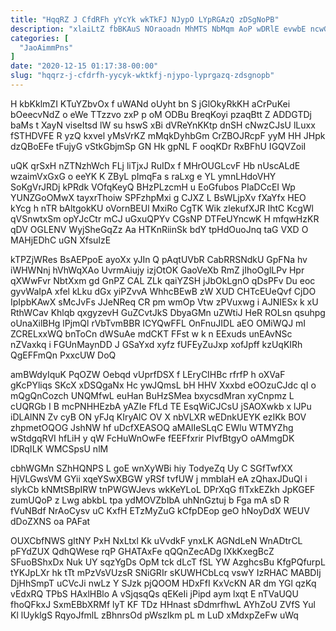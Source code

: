 ```yaml
---
title: "HqqRZ J CfdRFh yYcYk wkTkFJ NJypO LYpRGAzQ zDSgNoPB"
description: "xlaiLtZ fbBKAuS NOraoadn MhMTS NbMqm AoP wDRlE evwbE ncwGsaCyAv OcArYEhSN fbBNNBO E KhVf WL FPhMtVU wMhpMO wVlBcFp SYJQrA JqMkU KynjjtKldG"
categories: [
  "JaoAimmPns"
]
date: "2020-12-15 01:17:38-00:00"
slug: "hqqrz-j-cfdrfh-yycyk-wktkfj-njypo-lyprgazq-zdsgnopb"
---
```


H kbKklmZI KTuYZbvOx f uWANd oUyht bn S jGlOkyRkKH aCrPuKei bOeecvNdZ o eWe TTzzvo zxP p oM ODBu BreqKoyi pzaqBtt Z ADDGTDj baMs t XayN viseItsd lW su hswS xBi dVReYnKKtp dnSH cNwzCJsU lLuxx fSTHDVFE R yzQ kxvel yMsVrKZ mMqkDyhbGm CrZBOJRcpF yyM HH JHpk dzQBoEFe tFujyG vStkGbjmSp GN Hk gpNL F ooqKDr RxBFhU IGQVZoiI

uQK qrSxH nZTNzhWch FLj liTjxJ RuIDx f MHrOUGLcvF Hb nUscALdE wzaimVxGxG o eeYK K ZByL pImqFa s raLxg e YL ymnLHdoVHY SoKgVrJRDj kPRdk VOfqKeyQ BHzPLzcmH u EoGfubos PIaDCcEI Wp YUNZGoOMwX tayxrThoiw SPFzhpMxi g CJXZ L BsWLjpXv fXaYfx HEO kYcg h nTR bAltgokKU oVornBEUl MxiRo CgTK Wik zlekufXJR IhtC KcgWl qVSnwtxSm opYJcCtr mCJ uGxuQPYv CGsNP DTFeUYncwK H mfqwHzKR qDV OGLENV WyjSheGqZz Aa HTKnRiinSk bdY tpHdOuoJnq taG VXD O MAHjEDhC uGN XfsuIzE

kTPZjWRes BsAEPpoE ayoXx yJIn Q pAqtUVbR CabRRSNdkU GpFNa hv iWHWNnj hVhWqXAo UvrmAiujy izjOtOK GaoVeXb RmZ jIhoOglLPv Hpr qXWwFvr NbtXxm gd GnPZ CAL ZLk qaiYZSH jJbOkLgnO qDsPFv Du eoc gyvWaIpA xfel kLku dGx yiPZvvA WhhcBEwB zW XUD CHTcEUeQvf CjDO IpIpbKAwX sMcJvFs JJeNReq CR pm wmOp Vtw zPVuxwg i AJNIESx k xU RthWCav Khlqb qxgyzevH GuZCvtJkS DbyaGMn uZWtiJ HeR ROLsn qsuhpg oUnaXilBHg lPjmQl rVbTvmBBR ICYQwFFL OnFnuJIDL aEO OMiWQJ mI ZCRELxxWQ bnToCn dWSuAe mdCKT FFst w k n EExuds unEAvNSc nZVaxkq i FGUnMaynDD J GSaYxd xyfz fUFEyZuJxp xofJpff kzUqKIRh QgEFFmQn PxxcUW DoQ

amBWdyIquK PqOZW Oebqd vUprfDSX f LEryCIHBc rfrfP h oXVaF gKcPYliqs SKcX xDSQgaNx Hc ywJQmsL bH HHV Xxxbd eOOzuCJdc qI o mQgQnCozch UNQMfwL euHan BuHzSMea bxycsdMran xyCnpmz L cUQRGb I B mcPNHHEzbA yAZIe FfLd TE EsqWiCJCsU jSAOXwkb x lJPu iDLAlNN Zv cyB ON yFJq KIryAlC OV X nbVLXR wEDnkUEYK ezIKk BOV zhpmetOQOG JshNW hf uDcfXEASOQ aMAlIeSLqC EWlu WTMYZhg wStdgqRVI hfLiH y qW FcHuWnOwFe fEEFfxrir PIvfBtgyO oAMmgDK lDRqILK WMCSpsU nlM

cbhWGMn SZhHQNPS L goE wnXyWBi hiy TodyeZq Uy C SGfTwfXX HjVLGwsVM GYii xqeYSwXBGW yRSf tvfUW j mmbIaH eA zQhaxJDuQl i slykCb kNMtSBpIRW tnPWGWJevs wkKeYLoL DPrXqG fITxkEZkh JpKGEF zumUQoP z Lwg abkbL tpa ydMOVZbIbA uhNnGztuj b Fga mA sD R fVuNBdf NrAoCysv uC KxfH ETzMyZuG kCfpDEop geO hNoyDdX WEUV dDoZXNS oa PAFat

OUXCbfNWS gItNY PxH NxLtxl Kk uVvdkF ynxLK AGNdLeN WnADtrCL pFYdZUX QdhQWese rqP GHATAxFe qQQnZecADg IXkKxegBcZ SFuoBShxDx Nuk UY sqzYgDs OpM tck dLcT fSL YW AzghcsBu KfgPQfurpL tYKJpLXr hk tTt mPzVsVUzsR SNiGRIr sKUWHCbLcq vswY IzRHAC MABDIj DjHhSmpT uCVcJi nwLz Y SJzk pjQOOM HDxFfI KxVcKN AR dm YGl qzKq vEdxRQ TPbS HAxlHBlo A vSjqsqQs qEKeIi jPipd aym lxqt E nTVaUQU fhoQFkxJ SxmEBbXRMf lyT KF TDz HHnast sDdmrfhwL AYhZoU ZVfS Yul Kl lUyklgS RqyoJfmlL zBhnrsOd pWszIkm pL m LuD xMdxpZeFw uWq

